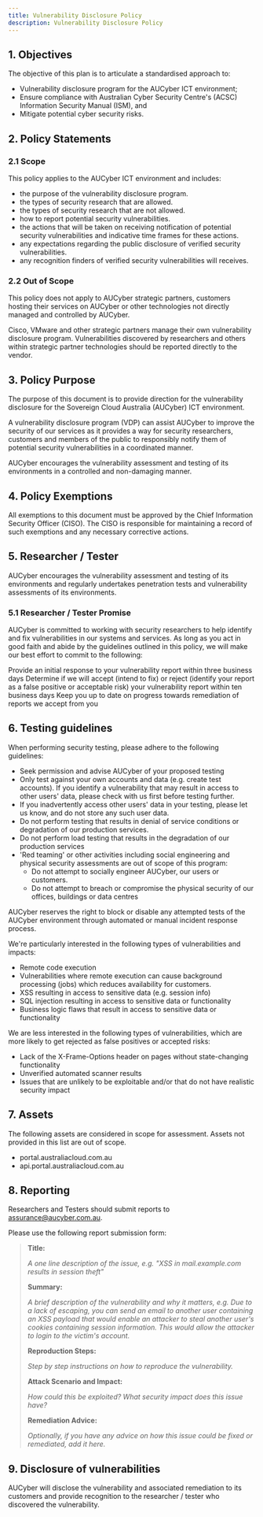 ```yaml
---
title: Vulnerability Disclosure Policy
description: Vulnerability Disclosure Policy
---
```


## 1. Objectives 

The objective of this plan is to articulate a standardised approach to:

- Vulnerability disclosure program for the AUCyber ICT environment;
- Ensure compliance with Australian Cyber Security Centre's (ACSC) Information Security Manual (ISM), and
- Mitigate potential cyber security risks.

## 2. Policy Statements

### 2.1 Scope

This policy applies to the AUCyber ICT environment and includes:

- the purpose of the vulnerability disclosure program.
- the types of security research that are allowed.
- the types of security research that are not allowed.
- how to report potential security vulnerabilities.
- the actions that will be taken on receiving notification of potential security vulnerabilities and indicative time frames for these actions.
- any expectations regarding the public disclosure of verified security vulnerabilities.
- any recognition finders of verified security vulnerabilities will receives.

### 2.2 Out of Scope

This policy does not apply to AUCyber strategic partners, customers hosting their services on AUCyber or other technologies not directly managed and controlled by AUCyber.

Cisco, VMware and other strategic partners manage their own vulnerability disclosure program.  Vulnerabilities discovered by researchers and others within strategic partner technologies should be reported directly to the vendor.

## 3. Policy Purpose

The purpose of this document is to provide direction for the vulnerability disclosure for the Sovereign Cloud Australia (AUCyber) ICT environment.

A vulnerability disclosure program (VDP) can assist AUCyber to improve the security of our services as it provides a way for security researchers, customers and members of the public to responsibly notify them of potential security vulnerabilities in a coordinated manner. 

AUCyber encourages the vulnerability assessment and testing of its environments in a controlled and non-damaging manner.

## 4. Policy Exemptions

All exemptions to this document must be approved by the Chief Information Security Officer (CISO). The CISO is responsible for maintaining a record of such exemptions and any necessary corrective actions.

## 5. Researcher / Tester 

AUCyber encourages the vulnerability assessment and testing of its environments and regularly undertakes penetration tests and vulnerability assessments of its environments.

### 5.1 Researcher / Tester Promise
AUCyber is committed to working with security researchers to help identify and fix vulnerabilities in our systems and services. As long as you act in good faith and abide by the guidelines outlined in this policy, we will make our best effort to commit to the following:

Provide an initial response to your vulnerability report within three business days
Determine if we will accept (intend to fix) or reject (identify your report as a false positive or acceptable risk) your vulnerability report within ten business days
Keep you up to date on progress towards remediation of reports we accept from you

## 6. Testing guidelines

When performing security testing, please adhere to the following guidelines:

- Seek permission and advise AUCyber of your proposed testing
- Only test against your own accounts and data (e.g. create test accounts). If you identify a vulnerability that may result in access to other users' data, please check with us first before testing further.
- If you inadvertently access other users' data in your testing, please let us know, and do not store any such user data.
- Do not perform testing that results in denial of service conditions or degradation of our production services.
- Do not perform load testing that results in the degradation of our production services
- 'Red teaming' or other activities including social engineering and physical security assessments are out of scope of this program: 
    - Do not attempt to socially engineer AUCyber, our users or customers.
    - Do not attempt to breach or compromise the physical security of our offices, buildings or data centres

AUCyber reserves the right to block or disable any attempted tests of the AUCyber environment through automated or manual incident response process. 

We're particularly interested in the following types of vulnerabilities and impacts:

- Remote code execution
- Vulnerabilities where remote execution can cause background processing (jobs) which reduces availability for customers.
- XSS resulting in access to sensitive data (e.g. session info)
- SQL injection resulting in access to sensitive data or functionality
- Business logic flaws that result in access to sensitive data or functionality

We are less interested in the following types of vulnerabilities, which are more likely to get rejected as false positives or accepted risks:

- Lack of the X-Frame-Options header on pages without state-changing functionality
- Unverified automated scanner results
- Issues that are unlikely to be exploitable and/or that do not have realistic security impact

## 7. Assets

The following assets are considered in scope for assessment.  Assets not provided in this list are out of scope.

- portal.australiacloud.com.au
- api.portal.australiacloud.com.au

## 8. Reporting

Researchers and Testers should submit reports to [assurance@aucyber.com.au](mailto:assurance@aucyber.com.au).  

Please use the following report submission form:

> **Title:** 
> 
> *A one line description of the issue, e.g. "XSS in mail.example.com results in session theft"*
> 
> **Summary:** 
> 
> *A brief description of the vulnerability and why it matters, e.g. Due to a lack of escaping, you can send an email to another user containing an XSS payload that would enable an attacker to steal another user's cookies containing session information. This would allow the attacker to login to the victim's account.*
> 
> **Reproduction Steps:** 
>
> *Step by step instructions on how to reproduce the vulnerability.*
>
> **Attack Scenario and Impact:** 
> 
> *How could this be exploited? What security impact does this issue have?*
>
> **Remediation Advice:** 
>
> *Optionally, if you have any advice on how this issue could be fixed or remediated, add it here.*

## 9. Disclosure of vulnerabilities

AUCyber will disclose the vulnerability and associated remediation to its customers and provide recognition to the researcher / tester who discovered the vulnerability.
